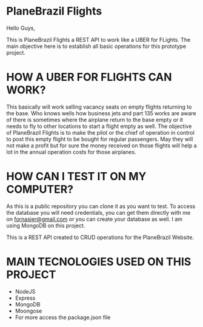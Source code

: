 # PlaneBrazil Flights #

Hello Guys,

This is PlaneBrazil Flights a REST API to work like a UBER for FLights. The main objective here is to establish all basic operations for this prototype project.

# HOW A UBER FOR FLIGHTS CAN WORK? #
This basically will work selling vacancy seats on empty flights returning to the base. Who knows wells how business jets and part 135 works are aware of there is sometimes where the airplane return to the base empty or it needs to fly to other locations to start a flight empty as well. The objective of PlaneBrazil Flights is to make the pilot or the chief of operation in control to post this empty flight to be bought for regular passengers. May they will not make a profit but for sure the money received on those flights will help a lot in the annual operation costs for those airplanes.

# HOW CAN I TEST IT ON MY COMPUTER? #
As this is a public repository you can clone it as you want to test. To access the database you will need credentials, you can get them directly with me on fornasier@gmail.com or you can create your database as well. I am using MongoDB on this project.

This is a REST API created to CRUD operations for the PlaneBrazil Website.

# MAIN TECNOLOGIES USED ON THIS PROJECT #
- NodeJS
- Express
- MongoDB
- Moongose
- For more access the package.json file 
